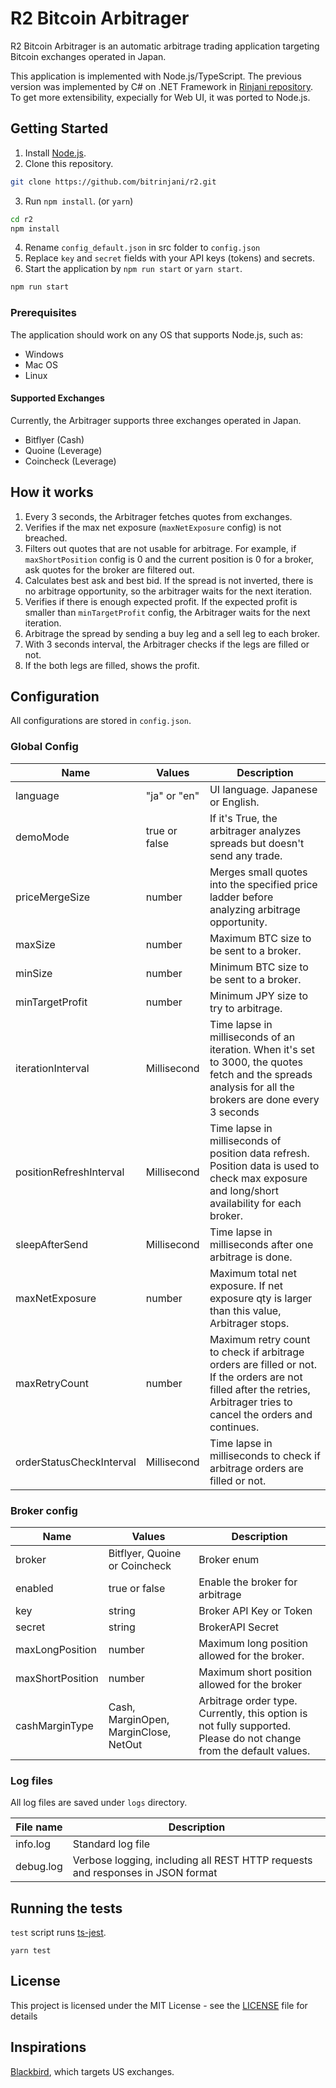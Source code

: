 # R2 Bitcoin Arbitrager

R2 Bitcoin Arbitrager is an automatic arbitrage trading application targeting Bitcoin exchanges operated in Japan.

This application is implemented with Node.js/TypeScript. The previous version was implemented by C# on .NET Framework in [Rinjani repository](https://github.com/bitrinjani/rinjani). To get more extensibility, expecially for Web UI, it was ported to Node.js.

## Getting Started

1. Install [Node.js](https://nodejs.org).
2. Clone this repository.
  ```bash
  git clone https://github.com/bitrinjani/r2.git
  ```
3. Run `npm install`. (or `yarn`)
```bash
cd r2
npm install
```
4. Rename `config_default.json` in src folder to `config.json`
5. Replace `key` and `secret` fields with your API keys (tokens) and secrets. 
6. Start the application by `npm run start` or `yarn start`.
```bash
npm run start
```

### Prerequisites
The application should work on any OS that supports Node.js, such as:
- Windows
- Mac OS
- Linux

#### Supported Exchanges
Currently, the Arbitrager supports three exchanges operated in Japan.

- Bitflyer (Cash)
- Quoine (Leverage)
- Coincheck (Leverage)

## How it works
1. Every 3 seconds, the Arbitrager fetches quotes from exchanges.
1. Verifies if the max net exposure (`maxNetExposure` config) is not breached.
1. Filters out quotes that are not usable for arbitrage. For example, if `maxShortPosition` config is 0 and the current position is 0 for a broker, ask quotes for the broker are filtered out.
1. Calculates best ask and best bid. If the spread is not inverted, there is no arbitrage opportunity, so the arbitrager waits for the next iteration.
1. Verifies if there is enough expected profit. If the expected profit is smaller than `minTargetProfit` config, the Arbitrager waits for the next iteration.
1. Arbitrage the spread by sending a buy leg and a sell leg to each broker.
1. With 3 seconds interval, the Arbitrager checks if the legs are filled or not.
1. If the both legs are filled, shows the profit. 

## Configuration

All configurations are stored in `config.json`.

### Global Config
|Name|Values|Description|
|----|------|-----------|
|language|"ja" or "en"|UI language. Japanese or English.|
|demoMode|true or false|If it's True, the arbitrager analyzes spreads but doesn't send any trade.|
|priceMergeSize|number|Merges small quotes into the specified price ladder before analyzing arbitrage opportunity.|
|maxSize|number|Maximum BTC size to be sent to a broker.|
|minSize|number|Minimum BTC size to be sent to a broker.|
|minTargetProfit|number|Minimum JPY size to try to arbitrage.|
|iterationInterval|Millisecond|Time lapse in milliseconds of an iteration. When it's set to 3000, the quotes fetch and the spreads analysis for all the brokers are done every 3 seconds|
|positionRefreshInterval|Millisecond|Time lapse in milliseconds of position data refresh. Position data is used to check max exposure and long/short availability for each broker.|
|sleepAfterSend|Millisecond|Time lapse in milliseconds after one arbitrage is done.|
|maxNetExposure|number|Maximum total net exposure. If net exposure qty is larger than this value, Arbitrager stops.| 
|maxRetryCount|number|Maximum retry count to check if arbitrage orders are filled or not. If the orders are not filled after the retries, Arbitrager tries to cancel the orders and continues.|
|orderStatusCheckInterval|Millisecond|Time lapse in milliseconds to check if arbitrage orders are filled or not.|

### Broker config
|Name|Values|Description|
|----|------|-----------|
|broker|Bitflyer, Quoine or Coincheck|Broker enum|
|enabled|true or false|Enable the broker for arbitrage|
|key|string|Broker API Key or Token|
|secret|string|BrokerAPI Secret|
|maxLongPosition|number|Maximum long position allowed for the broker.|
|maxShortPosition|number|Maximum short position allowed for the broker|
|cashMarginType|Cash, MarginOpen, MarginClose, NetOut|Arbitrage order type. Currently, this option is not fully supported. Please do not change from the default values.|

### Log files
All log files are saved under `logs` directory.

|File name|Description|
|---------|-----------|
|info.log|Standard log file|
|debug.log|Verbose logging, including all REST HTTP requests and responses in JSON format|

## Running the tests
`test` script runs [ts-jest](https://github.com/kulshekhar/ts-jest).

```
yarn test
```

## License

This project is licensed under the MIT License - see the [LICENSE](LICENSE) file for details

## Inspirations
[Blackbird](https://github.com/butor/blackbird), which targets US exchanges. 
